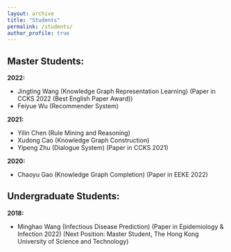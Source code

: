 ```yaml
---
layout: archive
title: "Students"
permalink: /students/
author_profile: true
---
```


## Master Students:
**2022:** 
* Jingting Wang (Knowledge Graph Representation Learning) (Paper in CCKS 2022 (Best English Paper Award))
* Feiyue Wu (Recommender System)

**2021:**
* Yilin Chen (Rule Mining and Reasoning)
* Xudong Cao (Knowledge Graph Construction)
* Yipeng Zhu (Dialogue System) (Paper in CCKS 2021)

**2020:**
* Chaoyu Gao (Knowledge Graph Completion) (Paper in EEKE 2022)

## Undergraduate Students:
**2018:**
* Minghao Wang (Infectious Disease Prediction) (Paper in Epidemiology & Infection 2022) (Next Position: Master Student, The 
Hong Kong University of Science and Technology)

